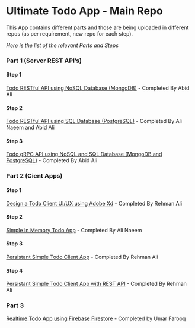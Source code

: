 # Ultimate Todo App - Main Repo
This App contains different parts and those are being uploaded in different repos (as per requirement, new repo for each step).

*Here is the list of the relevant Parts and Steps*

### Part 1 (Server REST API’s)
#### Step 1
[Todo RESTful API using NoSQL Database (MongoDB)](https://github.com/abid-2362/ultimate-todo-app-part1-step1) - Completed By Abid Ali

#### Step 2
[Todo RESTful API using SQL Database (PostgreSQL)](https://github.com/abid-2362/ultimate-todo-app-part1-step2) - Completed By Ali Naeem and Abid Ali

#### Step 3
[Todo gRPC API using NoSQL and SQL Database (MongoDB and PostgreSQL)](https://github.com/abid-2362/grpc-mongodb-ultimate-todo-api) - Completed By Abid Ali

### Part 2 (Cient Apps)
#### Step 1
[Design a Todo Client UI/UX using Adobe Xd](https://github.com/Rehman-Ali/TodoAdobeXD) - Completed By Rehman Ali

#### Step 2
[Simple In Memory Todo App](https://github.com/alinaeem1/todo_client_app_react_redux) - Completed By Ali Naeem

#### Step 3
[Persistant Simple Todo Client App](https://github.com/Rehman-Ali/ToDo_step_3) - Completed By Rehman Ali

#### Step 4
[Persistant Simple Todo Client App with REST API](https://github.com/Rehman-Ali/ToDo_step_3) - Completed By Rehman Ali

### Part 3
[Realtime Todo App using Firebase Firestore](https://github.com/malikumar001/todo-firebase-realtime) - Completed by Umar Farooq